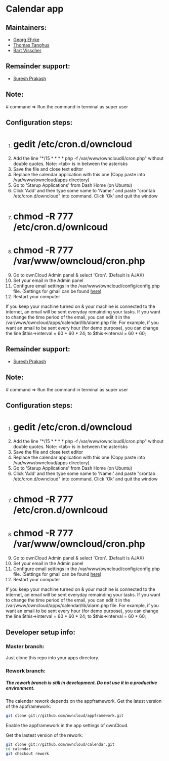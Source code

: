 Calendar app
============

Maintainers:
------------
- [Georg Ehrke](https://github.com/georgehrke)
- [Thomas Tanghus](https://github.com/tanghus)
- [Bart Visscher](https://github.com/bartv2)

Remainder support:
------------------
- [Suresh Prakash](https://github.com/sureshprakash)

Note:
-----
\# command => Run the command in terminal as super user

Configuration steps:
--------------------
1. # gedit /etc/cron.d/owncloud
2. Add the line "*/15  *  *  *  * php -f /var/www/owncloud6/cron.php" without double quotes. Note: &lt;tab&gt; is in between the asterisks
3. Save the file and close text editor
4. Replace the calendar application with this one (Copy paste into /var/www/owncloud/apps directory)
5. Go to 'Starup Applications' from Dash Home (on Ubuntu)
6. Click 'Add' and then type some name to 'Name:' and paste "crontab /etc/cron.d/owncloud" into command. Click 'Ok' and quit the window
7. # chmod -R 777 /etc/cron.d/ownlcoud
8. # chmod -R 777 /var/www/owncloud/cron.php
9. Go to ownCloud Admin panel & select 'Cron'. (Default is AJAX)
10. Set your email in the Admin panel
11. Configure email settings in the /var/www/owncloud/config/config.php file. (Settings for gmail can be found [here](http://stackoverflow.com/questions/712392/send-email-using-gmail-smtp-server-from-php-page))
12. Restart your computer

If you keep your machine turned on &amp; your machine is connected to the internet, an email will be sent everyday remainding your tasks. If you want to change the time period of the email, you can edit it in the /var/www/owncloud/apps/calendar/lib/alarm.php file.
For example, if you want an email to be sent every hour (for demo purpose), you can change the line
$this->interval = 60 * 60 * 24;
to
$this->interval = 60 * 60;

Remainder support:
------------------
- [Suresh Prakash](https://github.com/sureshprakash)

Note:
-----
\# command => Run the command in terminal as super user

Configuration steps:
--------------------
1. # gedit /etc/cron.d/owncloud
2. Add the line "*/15  *  *  *  * php -f /var/www/owncloud6/cron.php" without double quotes. Note: &lt;tab&gt; is in between the asterisks
3. Save the file and close text editor
4. Replace the calendar application with this one (Copy paste into /var/www/owncloud/apps directory)
5. Go to 'Starup Applications' from Dash Home (on Ubuntu)
6. Click 'Add' and then type some name to 'Name:' and paste "crontab /etc/cron.d/owncloud" into command. Click 'Ok' and quit the window
7. # chmod -R 777 /etc/cron.d/ownlcoud
8. # chmod -R 777 /var/www/owncloud/cron.php
9. Go to ownCloud Admin panel & select 'Cron'. (Default is AJAX)
10. Set your email in the Admin panel
11. Configure email settings in the /var/www/owncloud/config/config.php file. (Settings for gmail can be found [here](http://stackoverflow.com/questions/712392/send-email-using-gmail-smtp-server-from-php-page))
12. Restart your computer

If you keep your machine turned on &amp; your machine is connected to the internet, an email will be sent everyday remainding your tasks. If you want to change the time period of the email, you can edit it in the /var/www/owncloud/apps/calendar/lib/alarm.php file.
For example, if you want an email to be sent every hour (for demo purpose), you can change the line
$this->interval = 60 * 60 * 24;
to
$this->interval = 60 * 60;

Developer setup info:
---------------------
### Master branch:
Just clone this repo into your apps directory.

### Rework branch:

##### The rework branch is still in development. Do not use it in a productive environment.


The calendar rework depends on the appframework.
Get the latest version of the appframework:
```bash
git clone git://github.com/owncloud/appframework.git
```
Enable the appframework in the app settings of ownCloud.

Get the lastest version of the rework:
```bash
git clone git://github.com/owncloud/calendar.git
cd calendar
git checkout rework
```
